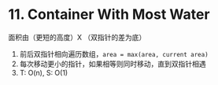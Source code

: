 # 11. Container With Most Water

面积由（更短的高度）X （双指针的差为底）

1. 前后双指针相向遍历数组，`area = max(area, current area)`
2. 每次移动更小的指针，如果相等则同时移动，直到双指针相遇
3. T: O(n), S: O(1)